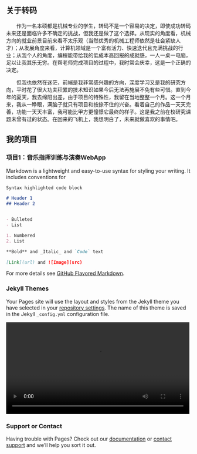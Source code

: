 ## 关于转码

&emsp;&emsp;作为一名本硕都是机械专业的学生，转码不是一个容易的决定，即使成功转码未来还是面临许多不确定的挑战，但我还是做了这个选择。从现实的角度看，机械方向的就业前景目前来看不太乐观（当然优秀的机械工程师依然是社会紧缺人才）；从发展角度来看，计算机领域是一个富有活力、快速迭代且充满挑战的行业；从我个人的角度，编程能带给我的低成本高回报的成就感，一人一桌一电脑，足以让我其乐无穷。在帮老师完成项目的过程中，我时常会庆幸，这是一个正确的决定。

&emsp;&emsp;但我也依然在迷茫，前端是我非常感兴趣的方向，深度学习又是我的研究方向，平时花了很大功夫积累的技术知识如果今后无法再施展不免有些可惜。直到今年的夏天，我去绵阳出差，由于项目的特殊性，我留在当地整整一个月。这一个月来，我从一睁眼，满脑子就只有项目和按捺不住的兴奋。看着自己的作品一天天完善，功能一天天丰富，我可能比甲方更憧憬它最终的样子。这是我之前在校研究课题未曾有过的状态。在回来的飞机上，我想明白了，未来就做喜欢的事情吧。

## 我的项目

### 项目1：音乐指挥训练与演奏WebApp

Markdown is a lightweight and easy-to-use syntax for styling your writing. It includes conventions for

```markdown
Syntax highlighted code block

# Header 1
## Header 2


- Bulleted
- List

1. Numbered
2. List

**Bold** and _Italic_ and `Code` text

[Link](url) and ![Image](src)
```

For more details see [GitHub Flavored Markdown](https://guides.github.com/features/mastering-markdown/).

### Jekyll Themes

Your Pages site will use the layout and styles from the Jekyll theme you have selected in your [repository settings](https://github.com/super-xman/super-xman.github.io/settings/pages). The name of this theme is saved in the Jekyll `_config.yml` configuration file.

<video src="https://walkclass-vr.oss-cn-hangzhou.aliyuncs.com/yuzelin/my-music/demo/%E8%A7%86%E9%A2%91%E6%95%99%E5%AD%A6.mp4" controls="controls" width="500"><video/>

### Support or Contact

Having trouble with Pages? Check out our [documentation](https://docs.github.com/categories/github-pages-basics/) or [contact support](https://support.github.com/contact) and we’ll help you sort it out.
